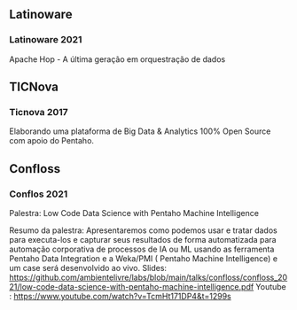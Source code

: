 





## Latinoware

### Latinoware 2021
Apache Hop - A última geração em orquestração de dados


## TICNova

### Ticnova 2017

Elaborando uma plataforma de Big Data & Analytics 100% Open Source com apoio do Pentaho.


## Confloss

### Conflos 2021
 
Palestra: Low Code Data Science with Pentaho Machine Intelligence
 
Resumo da palestra:
Apresentaremos como podemos usar e tratar dados para executa-los e capturar seus resultados de forma automatizada para automação corporativa de processos de IA ou ML usando as ferramenta Pentaho Data Integration e a Weka/PMI ( Pentaho Machine Intelligence) e um case será desenvolvido ao vivo.
Slides: https://github.com/ambientelivre/labs/blob/main/talks/confloss/confloss_2021/low-code-data-science-with-pentaho-machine-intelligence.pdf
Youtube : https://www.youtube.com/watch?v=TcmHt171DP4&t=1299s


